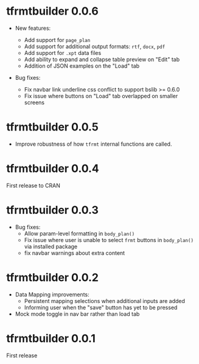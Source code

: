# tfrmtbuilder 0.0.6

* New features:
  - Add support for `page_plan`
  - Add support for additional output formats: `rtf`, `docx`, `pdf`
  - Add support for `.xpt` data files
  - Add ability to expand and collapse table preview on "Edit" tab
  - Addition of JSON examples on the "Load" tab
  
  
* Bug fixes:
  - Fix navbar link underline css conflict to support bslib >= 0.6.0
  - Fix issue where buttons on "Load" tab overlapped on smaller screens

# tfrmtbuilder 0.0.5

- Improve robustness of how `tfrmt` internal functions are called.


# tfrmtbuilder 0.0.4

First release to CRAN

# tfrmtbuilder 0.0.3

* Bug fixes:
  - Allow param-level formatting in `body_plan()`
  - Fix issue where user is unable to select `frmt` buttons in `body_plan()` via installed package
  - fix navbar warnings about extra content

# tfrmtbuilder 0.0.2

* Data Mapping improvements:
  - Persistent mapping selections when additional inputs are added
  - Informing user when the "save" button has yet to be pressed
* Mock mode toggle in nav bar rather than load tab


# tfrmtbuilder 0.0.1

First release
